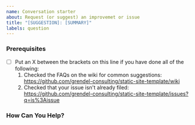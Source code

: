 ```yaml
---
name: Conversation starter
about: Request (or suggest) an improvemet or issue
title: "[SUGGESTION]: [SUMMARY]"
labels: question
---
```


<!--

Have you read our Code of Conduct? By filing an Issue, you are expected to comply with it, including treating everyone with respect: https://github.com/grendel-consulting/static-site-template/blob/master/.github/CODE_OF_CONDUCT.md

-->

### Prerequisites

- [ ] Put an X between the brackets on this line if you have done all of the following:
  1. Checked the FAQs on the wiki for common suggestions: <https://github.com/grendel-consulting/static-site-template/wiki>
  2. Checked that your issue isn't already filed: <https://github.com/grendel-consulting/static-site-template/issues?q=is%3Aissue>

### How Can You Help?

<!-- Description of where you're spotted an improvement or issue -->
